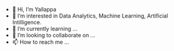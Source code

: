 - 👋 Hi, I’m Yallappa
- 👀 I’m interested in Data Analytics, Machine Learning, Artificial Intilligence.
- 🌱 I’m currently learning ...
- 💞️ I’m looking to collaborate on ...
- 📫 How to reach me ...

<!---
YG0102/YG0102 is a ✨ special ✨ repository because its `README.md` (this file) appears on your GitHub profile.
You can click the Preview link to take a look at your changes.
--->
